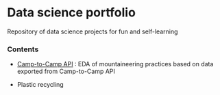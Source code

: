 # Data science portfolio

Repository of data science projects for fun and self-learning

### Contents

- [Camp-to-Camp API](/C2C_API_v5.ipynb) : EDA of mountaineering practices based on data exported from Camp-to-Camp API

- Plastic recycling
